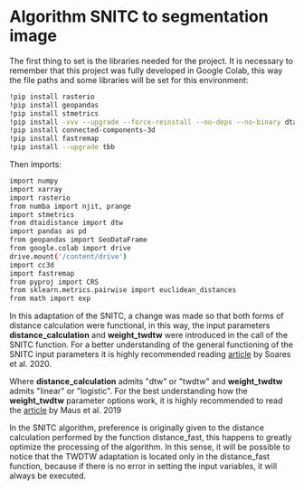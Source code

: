 # Algorithm SNITC to segmentation image

The first thing to set is the libraries needed for the project. It is necessary to remember that this project was
fully developed in Google Colab, this way the file paths and some libraries will be
set for this environment:

```bash
!pip install rasterio
!pip install geopandas
!pip install stmetrics
!pip install -vvv --upgrade --force-reinstall --no-deps --no-binary dtaidistance dtaidistance
!pip install connected-components-3d
!pip install fastremap
!pip install --upgrade tbb
```

Then imports:

```bash
import numpy
import xarray
import rasterio
from numba import njit, prange
import stmetrics
from dtaidistance import dtw
import pandas as pd
from geopandas import GeoDataFrame
from google.colab import drive
drive.mount('/content/drive')
import cc3d
import fastremap
from pyproj import CRS
from sklearn.metrics.pairwise import euclidean_distances
from math import exp
```

In this adaptation of the SNITC, a change was made so that both forms of distance calculation were functional,
in this way, the input parameters **distance_calculation** and **weight_twdtw** were introduced in the call of the
SNITC function. For a better understanding of the general functioning of the SNITC input parameters it is highly recommended
reading [article](https://ieeexplore.ieee.org/document/9258957) by Soares et al. 2020.

Where **distance_calculation** admits "dtw" or "twdtw" and **weight_twdtw** admits "linear" or "logistic". For the best
understanding how the **weight_twdtw** parameter options work, it is highly recommended to read the
[article](https://www.jstatsoft.org/article/view/v088i05) by Maus et al. 2019

In the SNITC algorithm, preference is originally given to the distance calculation performed by the function distance_fast, 
this happens to greatly optimize the processing of the algorithm. In this sense, it will be possible to notice that
the TWDTW adaptation is located only in the distance_fast function, because if there is no error in setting the input variables, 
it will always be executed.
